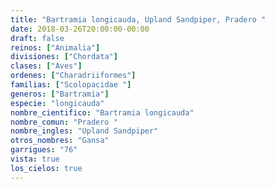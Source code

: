 ```yaml
---
title: "Bartramia longicauda, Upland Sandpiper, Pradero "
date: 2018-03-26T20:00:00-00:00
draft: false
reinos: ["Animalia"]
divisiones: ["Chordata"]
clases: ["Aves"]
ordenes: ["Charadriiformes"]
familias: ["Scolopacidae "]
generos: ["Bartramia"]
especie: "longicauda"
nombre_cientifico: "Bartramia longicauda"
nombre_comun: "Pradero "
nombre_ingles: "Upland Sandpiper"
otros_nombres: "Gansa"
garrigues: "76"
vista: true
los_cielos: true
---
```


